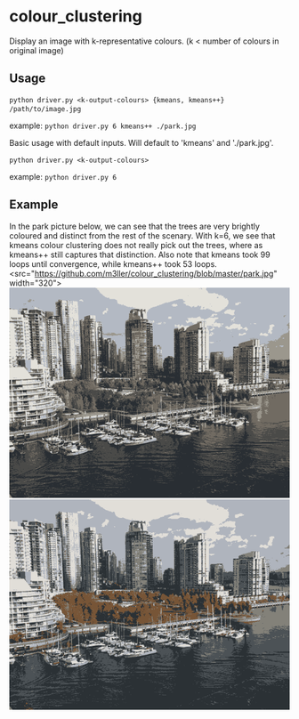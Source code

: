 # colour_clustering
Display an image with k-representative colours.  (k < number of colours in original image)

## Usage
```
python driver.py <k-output-colours> {kmeans, kmeans++} /path/to/image.jpg
```
example: `python driver.py 6 kmeans++ ./park.jpg`


Basic usage with default inputs.  Will default to 'kmeans' and './park.jpg'.
```
python driver.py <k-output-colours>
```
example: `python driver.py 6`

## Example
In the park picture below, we can see that the trees are very brightly coloured and distinct from the rest of the scenary.  With k=6, we see that kmeans colour clustering does not really pick out the trees, where as kmeans++ still captures that distinction.  Also note that kmeans took 99 loops until convergence, while kmeans++ took 53 loops.
<src="https://github.com/m3ller/colour_clustering/blob/master/park.jpg" width="320">
![kmeans](https://github.com/m3ller/colour_clustering/blob/master/park_kmeans_99.png)
![kmeanspp](https://github.com/m3ller/colour_clustering/blob/master/park_kmeanspp_53.png)
